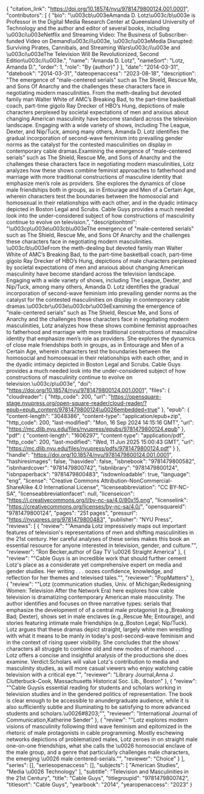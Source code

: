 {
   "citation_link": "https://doi.org/10.18574/nyu/9781479800124.001.0001",
   "contributors": [
     {
       "bio": "\u003cb\u003eAmanda D. Lotz\u003c/b\u003e is Professor in the Digital Media Research Center at Queensland University of Technology and the author and editor of several books, including \u003ci\u003eNetflix and Streaming Video: The Business of Subscriber-funded Video on Demand\u003c/i\u003e, \u003ci\u003eMedia Disrupted: Surviving Pirates, Cannibals, and Streaming Wars\u003c/i\u003e and \u003ci\u003eThe Television Will Be Revolutionized, Second Edition\u003c/i\u003e.",
       "name": "Amanda D. Lotz",
       "nameSort": "Lotz, Amanda D.",
       "order": 1,
       "role": "By (author)"
     }
   ],
   "date": "2014-03-31",
   "datebook": "2014-03-31",
   "dateopenaccess": "2023-08-18",
   "description": "The emergence of \"male-centered serials\" such as The Shield, Rescue Me, and Sons Of Anarchy and the challenges these characters face in negotiating modern masculinities.                                                                                                                                    From the meth-dealing but devoted family man Walter White of AMC’s Breaking Bad, to the part-time basketball coach, part-time gigolo Ray Drecker of HBO’s Hung, depictions of male characters perplexed by societal expectations of men and anxious about changing American masculinity have become standard across the television landscape. Engaging with a wide variety of shows, including The League, Dexter, and Nip/Tuck, among many others, Amanda D. Lotz identifies the gradual incorporation of second-wave feminism into prevailing gender norms as the catalyst for the contested masculinities on display in contemporary cable dramas.Examining the emergence of “male-centered serials” such as The Shield, Rescue Me, and Sons of Anarchy and the challenges these characters face in negotiating modern masculinities, Lotz analyzes how these shows combine feminist approaches to fatherhood and marriage with more traditional constructions of masculine identity that emphasize men’s role as providers. She explores the dynamics of close male friendships both in groups, as in Entourage and Men of a Certain Age, wherein characters test the boundaries between the homosocial and homosexual in their relationships with each other, and in the dyadic intimacy depicted in Boston Legal and Scrubs. Cable Guys provides a much needed look into the under-considered subject of how constructions of masculinity continue to evolve on television.",
   "descriptionhtml": "\u003cp\u003e\u003cb\u003eThe emergence of \"male-centered serials\" such as The Shield, Rescue Me, and Sons Of Anarchy and the challenges these characters face in negotiating modern masculinities.                                                                                                                                    \u003c/b\u003eFrom the meth-dealing but devoted family man Walter White of AMC’s Breaking Bad, to the part-time basketball coach, part-time gigolo Ray Drecker of HBO’s Hung, depictions of male characters perplexed by societal expectations of men and anxious about changing American masculinity have become standard across the television landscape. Engaging with a wide variety of shows, including The League, Dexter, and Nip/Tuck, among many others, Amanda D. Lotz identifies the gradual incorporation of second-wave feminism into prevailing gender norms as the catalyst for the contested masculinities on display in contemporary cable dramas.\u003cbr\u003e\u003cbr\u003eExamining the emergence of “male-centered serials” such as The Shield, Rescue Me, and Sons of Anarchy and the challenges these characters face in negotiating modern masculinities, Lotz analyzes how these shows combine feminist approaches to fatherhood and marriage with more traditional constructions of masculine identity that emphasize men’s role as providers. She explores the dynamics of close male friendships both in groups, as in Entourage and Men of a Certain Age, wherein characters test the boundaries between the homosocial and homosexual in their relationships with each other, and in the dyadic intimacy depicted in Boston Legal and Scrubs. Cable Guys provides a much needed look into the under-considered subject of how constructions of masculinity continue to evolve on television.\u003c/p\u003e",
   "doi": "https://doi.org/10.18574/nyu/9781479800124.001.0001",
   "files": {
     "cloudreader": {
       "http_code": 200,
       "url": "https://opensquare-stage.nyupress.org/open-square-reader/cloud-reader/?epub=epub_content/9781479800124\u0026embedded=true"
     },
     "epub": {
       "content-length": "3048386",
       "content-type": "application/epub+zip",
       "http_code": 200,
       "last-modified": "Mon, 16 Sep 2024 14:15:16 GMT",
       "url": "https://mc.dlib.nyu.edu/files/nyupress/epubs/9781479800124.epub"
     },
     "pdf": {
       "content-length": "1606297",
       "content-type": "application/pdf",
       "http_code": 200,
       "last-modified": "Wed, 11 Jun 2025 15:00:43 GMT",
       "url": "https://mc.dlib.nyu.edu/files/nyupress/pdfs/9781479800124.pdf"
     }
   },
   "handle": "https://doi.org/10.18574/nyu/9781479800124.001.0001",
   "hashiresimages": false,
   "hasvideo": false,
   "isbnebook": "9781479800582",
   "isbnhardcover": "9781479800742",
   "isbnlibrary": "9781479800124",
   "isbnpaperback": "9781479800483",
   "isdownloadable": true,
   "language": "eng",
   "license": "Creative Commons Attribution-NonCommercial-ShareAlike 4.0 International License",
   "licenseabbreviation": "CC BY-NC-SA",
   "licenseabbreviationfacet": null,
   "licenseicon": "https://i.creativecommons.org/l/by-nc-sa/4.0/80x15.png",
   "licenselink": "https://creativecommons.org/licenses/by-nc-sa/4.0/",
   "opensquareid": "9781479800124",
   "pages": "251 pages",
   "pressurl": "https://nyupress.org/9781479800483",
   "publisher": "NYU Press",
   "reviews": [
     {
       "review": "\"Amanda Lotz impressively maps out important features of television's representations of men and shifting masculinities in the 21st century. Her careful analyses of these series makes this book an essential resource for anyone interested in television, gender, and culture.\"",
       "reviewer": "Ron Becker,author of Gay TV \u0026 Straight America"
     },
     {
       "review": "\"Cable Guys is an incredible work that should further cement Lotz's place as a considerate yet comprehensive expert on media and gender studies. Her writing . . . oozes confidence, knowledge, and reflection for her themes and televised tales.\"",
       "reviewer": "PopMatters"
     },
     {
       "review": "\"Lotz (communication studies, Univ. of Michigan;Redesigning Women: Television After the Network Era) here explores how cable television is dramatizing contemporary American male masculinity. The author identifies and focuses on three narrative types: serials that emphasize the development of of a central male protagonist (e.g.,Breaking Bad; Dexter), shows set in male enclaves (e.g.,Rescue Me; Entourage), and stories featuring intimate male friendships (e.g.,Boston Legal; Nip/Tuck). Lotz argues that these dramas depict straight, largely white men wrestling with what it means to be manly in today's post-second-wave feminism and in the context of rising queer visibility. She concludes that the shows' characters all struggle to combine old and new modes of manhood . . . . Lotz offers a concise and insightful analysis of the productions she does examine. Verdict:Scholars will value Lotz's contribution to media and masculinity studies, as will more casual viewers who enjoy watching cable television with a critical eye.\"",
       "reviewer": "Library Journal,Anna J. Clutterbuck-Cook, Massachusetts Historical Soc. Lib., Boston"
     },
     {
       "review": "\"Cable Guysis essential reading for students and scholars working in television studies and in the gendered politics of representation. The book is clear enough to be accessible to anundergraduate audience, while it is also sufficiently subtle and illuminating to be satisfying to more advanced students and scholars.\u0026#8203;\"",
       "reviewer": "International Journal of Communication,Katherine Sender"
     },
     {
       "review": "\"Lotz explores modern visions of masculinity following third wave feminism and epitomized in the rhetoric of male protagonists in cable programming. Mostly eschewing networks depictions of problematized males, Lotz zeroes in on straight male one-on-one friendships, what she calls the \u0026 homosocial enclave of the male group, and a genre that particularly challenges male characters, the emerging \u0026 male centered-serials.\"",
       "reviewer": "Choice"
     }
   ],
   "series": [],
   "seriesopenaccess": [],
   "subjects": [
     "American Studies",
     "Media \u0026 Technology"
   ],
   "subtitle": "Television and Masculinities in the 21st Century",
   "title": "Cable Guys",
   "titlegroupid": "9781479800742",
   "titlesort": "Cable Guys",
   "yearbook": "2014",
   "yearopenaccess": "2023"
 }
